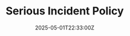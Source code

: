 ---
title: Serious Incident Policy
linkTitle: Serious Incident Policy
date: '2025-05-01T22:33:00Z'
weight: 1
description: The policy outlines the organization's framework for managing serious
  incidents, emphasizing prompt reporting, structured responses, and compliance with
  ISO standards to ensure safety and minimize impacts on employees and operations.
draft: false
ref: serious-incident-policy
---